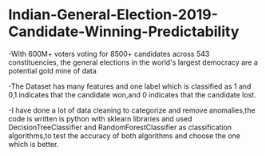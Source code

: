 # Indian-General-Election-2019-Candidate-Winning-Predictability
-With 600M+ voters voting for 8500+ candidates across 543 constituencies, the general elections in the world's largest democracy are a potential gold mine of data

-The Dataset has many features and one label which is classified as 1 and 0,1 indicates that the candidate won,and 0 indicates that the candidate lost.

-I have done a lot of data cleaning to categorize and remove anomalies,the code is written is python with sklearn libraries and used DecisionTreeClassifier and RandomForestClassifier as classification algorithms,to test the accuracy of both algorithms and choose the one which is better.

